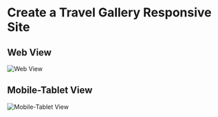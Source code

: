 # Create a Travel Gallery Responsive Site

## Web View
![Web View](https://github.com/mgbaybay/mgbaybay-kodego/blob/main/04.%20Responsive%20Website/2.%20Create%20a%20Travel%20Gallery%20responsive%20site/web%20view.png)

## Mobile-Tablet View
![Mobile-Tablet View](https://github.com/mgbaybay/mgbaybay-kodego/blob/main/04.%20Responsive%20Website/2.%20Create%20a%20Travel%20Gallery%20responsive%20site/mobile-tablet%20view.png)


